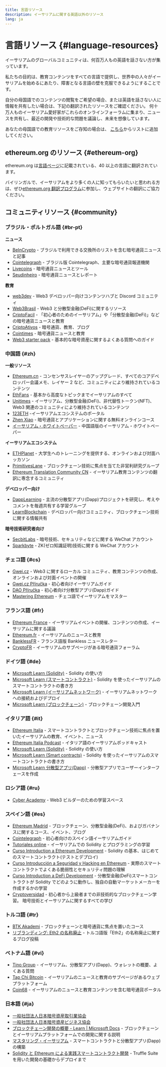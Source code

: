 ```yaml
---
title: 言語リソース
description: イーサリアムに関する英語以外のリソース
lang: ja
---
```


# 言語リソース \{#language-resources}

イーサリアムのグローバルコミュニティは、何百万人もの英語を話さない方が集っています。

私たちの目的は、教育コンテンツをすべての言語で提供し、世界中の人々がイーサリアムを始めるにあたり、障害となる言語の壁を克服できるようにすることです。

自分の母国語でのコンテンツの閲覧をご希望の場合、または英語を話さない人に情報を共有したい場合は、下記の翻訳されたリソースをご確認ください。 何十万人ものイーサリアム愛好家がこれらのオンラインフォーラムに集まり、ニュースを共有し、最近の開発や技術的な問題を議論し、未来を想像しています。

あなたの母国語での教育リソースをご存知の場合は、 [こちら](https://github.com/ethereum/ethereum-org-website/issues/new/choose)からリストに追加してください。

## ethereum.org のリソース \{#ethereum-org}

ethereum.org は[言語ページ](/languages)に記載されている、40 以上の言語に翻訳されています。

バイリンガルで、イーサリアムをより多くの人に知ってもらいたいと思われる方は、ぜひ[ethereum.org 翻訳プログラム](/contributing/translation-program/#translation-program)に参加し、ウェブサイトの翻訳にご協力ください。

## コミュニティリソース \{#community}

### ブラジル・ポルトガル語 \{#br-pt}

**ニュース**

- [BeInCrypto](http://www.beincrypto.com.br) - ブラジルで利用できる交換所のリストを含む暗号通貨ニュースと記事
- [Cointelegraph](http://cointelegraph.com.br/category/analysis) - ブラジル版 Cointelegraph、主要な暗号通貨報道機関
- [Livecoins](http://www.livecoins.com.br/ethereum) - 暗号通貨ニュースとツール
- [Seudinheiro](http://www.seudinheiro.com/criptomoedas/) - 暗号通貨ニュースとレポート

**教育**

- [web3dev](https://www.web3dev.com.br/) - Web3 デベロッパー向けコンテンツハブと Discord コミュニティ
- [Web3Brasil](https://github.com/web3brasil/web3brasil) - Web3 と分散型金融(DeFi)に関するリソース
- [CriptoFacil](http://www.criptofacil.com/ultimas-noticias/) - 「初心者のためのイーサリアム」や「分散型金融(DeFi)」などの暗号通貨ニュースと教育
- [CriptoAtivos](http://www.criptoativos.wiki.br/) - 暗号通貨、教育、ブログ
- [Cointimes](http://www.cointimes.com.br/) - 暗号通貨ニュースと教育
- [Web3 starter pack](https://docs.google.com/document/d/1X8PSTFH7FTw9J-gbKWM6Y430SWCBT8d4t4pJgFQHJ8E/) - 基本的な暗号資産に関するよくある質問へのガイド

### 中国語 \{#zh}

**一般リソース**

- [Ethereum.cn](https://www.ethereum.cn/) - コンセンサスレイヤーのアップグレード、すべてのコアデベロッパー会議メモ、レイヤー 2 など、コミュニティにより維持されているコンテンツ
- [EthFans](https://github.com/editor-Ajian/EthFans.org-annual-collected-works/) - 基本から高度なトピックまでイーサリアムのすべて
- [Unitimes](https://mp.weixin.qq.com/s/tvloZSDBSOQN9zDQj_91kA) - イーサリアム、分散型金融(DeFi)、非代替性トークン(NFT)、Web3 関連のコミュニティにより維持されているコンテンツ
- [123ETH](https://123eth.org/) -イーサリアムエコシステムのポータル
- [Zhen Xiao](http://zhenxiao.com/blockchain/) - 暗号通貨とアプリケーションに関する無料オンラインコース
- [イーサリアム・ホワイトペーパー](https://github.com/ethereum/wiki/wiki/[%E4%B8%AD%E6%96%87]-%E4%BB%A5%E5%A4%AA%E5%9D%8A%E7%99%BD%E7%9A%AE%E4%B9%A6) - 中国語版のイーサリアム・ホワイトペーパー

**イーサリアムエコシステム**

- [ETHPlanet](https://www.ethplanet.org/) - 大学生へのトレーニングを提供する、オンラインおよび対面ハッカソン
- [PrimitivesLane](https://www.primitiveslane.org/) - ブロックチェーン技術に焦点を当てた非営利研究グループ
- [Ethereum Translation Community CN](https://www.notion.so/Ethereum-Translation-Community-CN-05375fe0a94c4214acaf90f42ba40171) - イーサリアム教育コンテンツの翻訳に専念するコミュニティ

**デベロッパー向け**

- [DappLearning](https://github.com/Dapp-Learning-DAO/Dapp-Learning) - 主流の分散型アプリ(Dapp)プロジェクトを研究し、考えやコメントを毎週共有する学習グループ
- [LearnBlockchain](https://learnblockchain.cn/) - デベロッパー向けコミュニティ、ブロックチェーン技術に関する情報共有

**暗号技術研究者向け**

- [SecbitLabs](https://mp.weixin.qq.com/s/69_tqBJpr_sbaKtR1sBRMw) - 暗号技術、セキュリティなどに関する WeChat アカウント
- [Sparkbyte](https://mp.weixin.qq.com/s/9KgKTc_jtJ7bWKdbNPoqvQ) - ZK(ゼロ知識証明)技術に関する WeChat アカウント

### チェコ語 \{#cs}

- [Gwei.cz](https://gwei.cz) - Web3 に関するローカル コミュニティ、教育コンテンツの作成、オンラインおよび対面イベントの開催
- [Gwei.cz Příručka](https://prirucka.gwei.cz/) - 初心者向けイーサリアムガイド
- [DAO Příručka](https://dao.gwei.cz/) - 初心者向け分散型アプリ(Dapp)ガイド
- [Mastering Ethereum](https://ipfs.infura-ipfs.io/ipfs/bafybeidvuxhnsgfx3tncpfxheqglkjwmdxclknlgd7s7qggd2a6bzgb27m) - チェコ語でイーサリアムをマスター

### フランス語 \{#fr}

- [Ethereum France](https://www.ethereum-france.com/) - イーサリアムイベントの開催、コンテンツの作成、イーサリアムに関する議論
- [Ethereum.fr](https://ethereum.fr/) - イーサリアムのニュースと教育
- [BanklessFR](https://banklessfr.substack.com/) - フランス語版 Bankless ニュースレター
- [CryptoFR](https://cryptofr.com/category/44/ethereum-general) - イーサリアムのサブページがある暗号通貨フォーラム

### ドイツ語 \{#de}

- [Microsoft Learn (Solidity)](https://docs.microsoft.com/de-de/learn/modules/blockchain-learning-solidity/) - Solidity の使い方
- [Microsoft Learn (スマートコントラクト)](https://docs.microsoft.com/de-de/learn/modules/blockchain-solidity-ethereum-smart-contracts/) - Solidity を使ったイーサリアムのスマートコントラクトの書き方
- [Microsoft Learn (イーサリアムネットワーク)](https://docs.microsoft.com/de-de/learn/modules/blockchain-ethereum-networks/) - イーサリアムネットワークへの接続およびデプロイ
- [Microsoft Learn (ブロックチェーン)](https://docs.microsoft.com/de-de/learn/paths/ethereum-blockchain-development/) - ブロックチェーン開発入門

### イタリア語 \{#it}

- [Ethereum Italia](https://www.ethereum-italia.it/) - スマートコントラクトとブロックチェーン技術に焦点を置いたイーサリアムの教育、イベント、ニュース
- [Ethereum Italia Podcast](https://www.ethereum-italia.it/podcast/) - イタリア語のイーサリアムポッドキャスト
- [Microsoft Learn (Solidity)](https://docs.microsoft.com/it-it/learn/modules/blockchain-learning-solidity/) - Solidity の使い方
- [Microsoft Learn (Smart contracts)](https://docs.microsoft.com/it-it/learn/modules/blockchain-solidity-ethereum-smart-contracts/) - Solidity を使ったイーサリアムのスマートコントラクトの書き方
- [Microsoft Learn 分散型アプリ(Dapp)](https://docs.microsoft.com/it-it/learn/modules/blockchain-create-ui-decentralized-apps/) - 分散型アプリでユーザーインターフェースを作成

### ロシア語 \{#ru}

- [Cyber Academy](https://cyberacademy.dev) - Web3 ビルダーのための学習スペース

### スペイン語 \{#es}

- [Ethereum Madrid](https://ethereummadrid.com/) - ブロックチェーン、分散型金融(DeFi)、およびガバナンスに関するコース、イベント、ブログ
- [Cointelegraph](https://es.cointelegraph.com/ethereum-for-beginners) - 初心者向けのスペイン語イーサリアムガイド
- [Tutoriales online](https://tutoriales.online/curso/solidity) - イーサリアムでの Solidity とプログラミングの学習
- [Curso Introduction a Ethereum Development](https://youtube.com/playlist?list=PLTqiwJDd_R8y9pfUBjhkVa1IDMwyQz-fU) - Solidity の基本、はじめてのスマートコントラクト(テストとデプロイ)
- [Curso Introducción a Seguridad y Hacking en Ethereum](https://youtube.com/playlist?list=PLTqiwJDd_R8yHOvteko_DmUxUTMHnlfci) - 実際のスマートコントラクトでよくある脆弱性とセキュリティ問題の理解
- [Curso Introduction a DeFi Development](https://youtube.com/playlist?list=PLTqiwJDd_R8zZiP9_jNdaPqA3HqoW2lrS) - 分散型金融(DeFi)スマートコントラクトが Solidity でどのように動作し、独自の自動マーケットメーカーを作成するかの学習
- [Cryptoversidad](https://www.youtube.com/c/Cryptoversidad) - 初心者から上級者までの非技術的なブロックチェーン学習。 暗号技術とイーサリアムに関するすべての学び

### トルコ語 \{#tr}

- [BTK Akademi](https://www.btkakademi.gov.tr/portal/course/blokzincir-ve-kripto-paralar-10569#!/about) - ブロックチェーンと暗号通貨に焦点を置いたコース
- [リブランディング: Eth2 の名称廃止](https://miningturkiye.org/konu/ethereum-madenciligi-bitiyor-mu-onemli-gelisme.655/) - トルコ語版「Eth2」の名称廃止に関するブログ投稿

### ベトナム語 \{#vi}

- [Tino Group](https://wiki.tino.org/ethereum-la-gi/) - イーサリアム、分散型アプリ(Dapp)、ウォレットの概要、よくある質問
- [Tap Chi Bitcoin](https://tapchibitcoin.io/tap-chi/tin-tuc-ethereum-eth) - イーサリアムのニュースと教育のサブページがあるウェブプラットフォーム
- [Coin68](https://coin68.com/ethereum-tieu-diem/) - イーサリアムのニュースと教育コンテンツを含む暗号通貨ポータル

### 日本語 \{#ja}

- [一般社団法人日本暗号資産取引業協会](https://jvcea.or.jp/)
- [一般社団法人日本暗号資産ビジネス協会](https://cryptocurrency-association.org/)
- [ブロックチェーン開発の概要 - Learn | Microsoft Docs](https://docs.microsoft.com/ja-jp/learn/paths/ethereum-blockchain-development/) - ブロックチェーンとイーサリアムプラットフォームでの開発に関する説明
- [マスタリング・イーサリアム](https://www.oreilly.co.jp/books/9784873118963/) - スマートコントラクトと分散型アプリ(Dapp)の構築
- [Solidity と Ethereum による実践スマートコントラクト開発](https://www.oreilly.co.jp/books/9784873119342/) - Truffle Suite を用いた開発の基礎からデプロイまで
